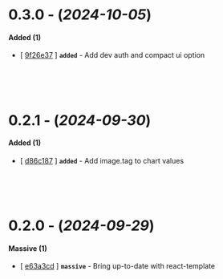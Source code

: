 
# 0.3.0 - (*2024-10-05*)

#### **Added (1)**
- [ [9f26e37](https://gitlab.codeopensrc.com/os/zootr-tracker/-/commit/9f26e37) ] **`added`** - Add dev auth and compact ui option  

<br><br><br>

# 0.2.1 - (*2024-09-30*)

#### **Added (1)**
- [ [d86c187](https://gitlab.codeopensrc.com/os/zootr-tracker/-/commit/d86c187) ] **`added`** - Add image.tag to chart values  

<br><br><br>

# 0.2.0 - (*2024-09-29*)

#### **Massive (1)**
- [ [e63a3cd](https://gitlab.codeopensrc.com/os/zootr-tracker/-/commit/e63a3cd) ] **`massive`** - Bring up-to-date with react-template  

<br><br><br>

